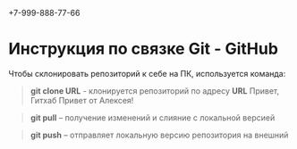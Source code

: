 +7-999-888-77-66
# Инструкция по связке Git - GitHub

Чтобы склонировать репозиторий к себе на ПК, используется команда: 
> **git clone URL** - клонируется репозиторий по адресу **URL** 
Привет, Гитхаб
Привет от Алексея!

> **git pull** – получение изменений и слияние с локальной версией

> **git push** – отправляет локальную версию репозитория на внешний